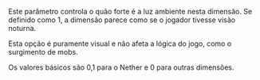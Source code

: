 Este parâmetro controla o quão forte é a luz ambiente nesta dimensão.
Se definido como 1, a dimensão parece como se o jogador tivesse visão noturna.

Esta opção é puramente visual e não afeta a lógica do jogo, como o surgimento de mobs.

Os valores básicos são 0,1 para o Nether e 0 para outras dimensões.
